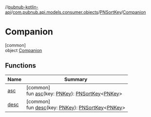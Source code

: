 //[pubnub-kotlin-api](../../../../index.md)/[com.pubnub.api.models.consumer.objects](../../index.md)/[PNSortKey](../index.md)/[Companion](index.md)

# Companion

[common]\
object [Companion](index.md)

## Functions

| Name | Summary |
|---|---|
| [asc](asc.md) | [common]<br>fun [asc](asc.md)(key: [PNKey](../../-p-n-key/index.md)): [PNSortKey](../index.md)&lt;[PNKey](../../-p-n-key/index.md)&gt; |
| [desc](desc.md) | [common]<br>fun [desc](desc.md)(key: [PNKey](../../-p-n-key/index.md)): [PNSortKey](../index.md)&lt;[PNKey](../../-p-n-key/index.md)&gt; |
